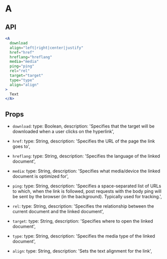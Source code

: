 # A

## API

```jsx
<A
  download
  align="left|right|center|justify"
  href="href"
  hreflang="hreflang"
  media="media"
  ping="ping"
  rel="rel"
  target="target"
  type="type"
  align="align"
>
  Text
</A>
```

## Props

- `download`:
  type: Boolean,
  description: 'Specifies that the target will be downloaded when a user clicks on the hyperlink',

- `href`:
  type: String,
  description: 'Specifies the URL of the page the link goes to',

- `hreflang`:
  type: String,
  description: 'Specifies the language of the linked document',

- `media`:
  type: String,
  description: 'Specifies what media/device the linked document is optimized for',

- `ping`:
  type: String,
  description: 'Specifies a space-separated list of URLs to which, when the link is followed, post requests with the body ping will be sent by the browser (in the background). Typically used for tracking.',

- `rel`:
  type: String,
  description: 'Specifies the relationship between the current document and the linked document',

- `target`:
  type: String,
  description: 'Specifies where to open the linked document',

- `type`:
  type: String,
  description: 'Specifies the media type of the linked document',

- `align`:
  type: String,
  description: 'Sets the text alignment for the link',
